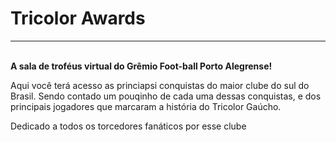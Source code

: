 <h1>Tricolor Awards</h1>
<hr>
<br>
<b> A sala de troféus virtual do Grêmio Foot-ball Porto Alegrense! </b>

<p>Aqui você terá acesso as princiapsi conquistas do maior clube do sul do Brasil. Sendo contado um pouqinho de cada uma dessas conquistas, e dos principais jogadores que marcaram a história do Tricolor Gaúcho.</p>

<span>Dedicado a todos os torcedores fanáticos por esse clube</span>
